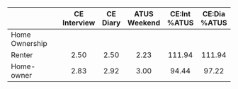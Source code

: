 
|                      | CE<br>Interview |  CE<br>Diary | ATUS<br>Weekend | CE:Int<br>%ATUS | CE:Dia<br>%ATUS |
| -------------------- | :----------: | :----------: | :----------: | :----------: | :----------: |
| Home Ownership       |              |              |              |              |              |
| Renter               |         2.50 |         2.50 |         2.23 |       111.94 |       111.94 |
| Home-owner           |         2.83 |         2.92 |         3.00 |        94.44 |        97.22 |

